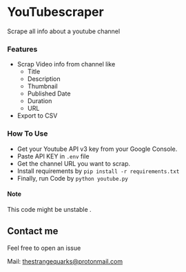 # YouTubescraper
Scrape all info about a youtube channel

### Features
 - Scrap Video info from channel like
   - Title
   - Description
   - Thumbnail
   - Published Date
   - Duration
   - URL
 - Export to CSV
 
### How To Use

- Get your Youtube API v3 key from your Google Console.
- Paste API KEY in `.env` file
- Get the channel URL you want to scrap.
- Install requirements by `pip install -r requirements.txt`
- Finally, run Code by `python youtube.py`

####  Note
This code might be unstable .


## Contact me

Feel free to open an issue  


Mail: [thestrangequarks@protonmail.com](mailto:thestrangequarks@Protonmail.com)

